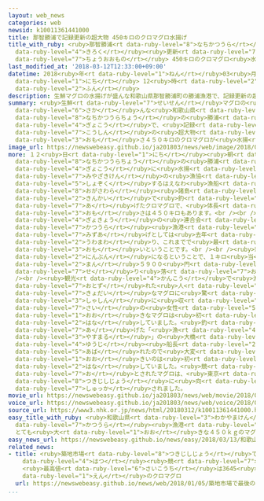 ```yaml
---
layout: web_news
categories: web
newsid: k10011361441000
title: 那智勝浦で記録更新の超大物 450キロのクロマグロ水揚げ
title_with_ruby: <ruby>那智勝浦<rt data-ruby-level="8">なちかつうら</rt></ruby>で<ruby>記録<rt
  data-ruby-level="4">きろく</rt></ruby><ruby>更新<rt data-ruby-level="7">こうしん</rt></ruby>の<ruby>超大物<rt
  data-ruby-level="7">ちょうおおもの</rt></ruby> 450キロのクロマグロ<ruby>水揚<rt data-ruby-level="7">みずあ</rt></ruby>げ
last_modified_at: '2018-03-12T12:33:00+09:00'
datetime: 2018<ruby>年<rt data-ruby-level="1">ねん</rt></ruby>03<ruby>月<rt data-ruby-level="1">がつ</rt></ruby>12<ruby>日<rt
  data-ruby-level="1">にち</rt></ruby> 12<ruby>時<rt data-ruby-level="2">じ</rt></ruby>33<ruby>分<rt
  data-ruby-level="2">ふん</rt></ruby>
description: 生鮮マグロの水揚げが盛んな和歌山県那智勝浦町の勝浦漁港で、記録更新の超大物、重さ４５０キロのクロマグロが水揚げされました。
summary: <ruby>生鮮<rt data-ruby-level="7">せいせん</rt></ruby>マグロの<ruby>水揚<rt data-ruby-level="7">みずあ</rt></ruby>げが<ruby>盛<rt
  data-ruby-level="6">さか</rt></ruby>んな<ruby>和歌山県<rt data-ruby-level="3">わかやまけん</rt></ruby><ruby>那智勝浦町<rt
  data-ruby-level="8">なちかつうらちょう</rt></ruby>の<ruby>勝浦<rt data-ruby-level="7">かつうら</rt></ruby><ruby>漁港<rt
  data-ruby-level="4">ぎょこう</rt></ruby>で、<ruby>記録<rt data-ruby-level="4">きろく</rt></ruby><ruby>更新<rt
  data-ruby-level="7">こうしん</rt></ruby>の<ruby>超大物<rt data-ruby-level="7">ちょうおおもの</rt></ruby>、<ruby>重<rt
  data-ruby-level="3">おも</rt></ruby>さ４５０キロのクロマグロが<ruby>水揚<rt data-ruby-level="7">みずあ</rt></ruby>げされました。
image_url: https://newswebeasy.github.io/ja201803/news/web/image/2018/03/12/K10011361441_1803121232_1803121233_01_03.jpg
more: １２<ruby>日<rt data-ruby-level="1">にち</rt></ruby><ruby>朝<rt data-ruby-level="2">あさ</rt></ruby>、<ruby>那智勝浦町<rt
  data-ruby-level="8">なちかつうらちょう</rt></ruby>の<ruby>勝浦<rt data-ruby-level="7">かつうら</rt></ruby><ruby>漁港<rt
  data-ruby-level="4">ぎょこう</rt></ruby>に<ruby>水揚<rt data-ruby-level="7">みずあ</rt></ruby>げされたのは、<ruby>宮崎県<rt
  data-ruby-level="7">みやざきけん</rt></ruby>の<ruby>漁協<rt data-ruby-level="4">ぎょきょう</rt></ruby>に<ruby>所属<rt
  data-ruby-level="5">しょぞく</rt></ruby>するはえなわ<ruby>漁船<rt data-ruby-level="4">ぎょせん</rt></ruby>が<ruby>小笠原<rt
  data-ruby-level="8">おがさわら</rt></ruby><ruby>諸島<rt data-ruby-level="6">しょとう</rt></ruby>の<ruby>近海<rt
  data-ruby-level="2">きんかい</rt></ruby>で<ruby>釣<rt data-ruby-level="7">つ</rt></ruby>り<ruby>上<rt
  data-ruby-level="7">あ</rt></ruby>げたクロマグロで、<ruby>体長<rt data-ruby-level="2">たいちょう</rt></ruby>が２メートル７４センチ、<ruby>重<rt
  data-ruby-level="3">おも</rt></ruby>さは４５０キロもあります。<br /><br /><ruby>地元<rt data-ruby-level="2">じもと</rt></ruby>の<ruby>漁協<rt
  data-ruby-level="4">ぎょきょう</rt></ruby>の<ruby>連合会<rt data-ruby-level="4">れんごうかい</rt></ruby>によりますと、<ruby>勝浦<rt
  data-ruby-level="7">かつうら</rt></ruby><ruby>漁港<rt data-ruby-level="4">ぎょこう</rt></ruby>の<ruby>水揚<rt
  data-ruby-level="7">みずあ</rt></ruby>げとしては<ruby>去年<rt data-ruby-level="3">きょねん</rt></ruby>の４４６キロを<ruby>上回<rt
  data-ruby-level="2">うわまわ</rt></ruby>り、これまでで<ruby>最<rt data-ruby-level="4">もっと</rt></ruby>も<ruby>重<rt
  data-ruby-level="3">おも</rt></ruby>いということです。<br /><br /><ruby>刺身<rt data-ruby-level="7">さしみ</rt></ruby>にするとおよそ３０００<ruby>人分<rt
  data-ruby-level="2">にんぶん</rt></ruby>になるということで、１キロ<ruby>当<rt data-ruby-level="2">あ</rt></ruby>たり１<ruby>万<rt
  data-ruby-level="2">まん</rt></ruby>５９００<ruby>円<rt data-ruby-level="1">えん</rt></ruby>で<ruby>競<rt
  data-ruby-level="7">せ</rt></ruby>り<ruby>落<rt data-ruby-level="7">お</rt></ruby>とされました。<br
  /><br /><ruby>観光<rt data-ruby-level="4">かんこう</rt></ruby>で<ruby>漁港<rt data-ruby-level="4">ぎょこう</rt></ruby>を<ruby>訪<rt
  data-ruby-level="7">おとず</rt></ruby>れた<ruby>人<rt data-ruby-level="1">ひと</rt></ruby>たちは<ruby>巨大<rt
  data-ruby-level="7">きょだい</rt></ruby>なマグロに<ruby>驚<rt data-ruby-level="7">おどろ</rt></ruby>きながら<ruby>写真<rt
  data-ruby-level="3">しゃしん</rt></ruby>に<ruby>収<rt data-ruby-level="6">おさ</rt></ruby>めていました。３８<ruby>歳<rt
  data-ruby-level="7">さい</rt></ruby>の<ruby>女性<rt data-ruby-level="5">じょせい</rt></ruby>は「こんな<ruby>大<rt
  data-ruby-level="1">おお</rt></ruby>きなマグロは<ruby>初<rt data-ruby-level="4">はじ</rt></ruby>めてでびっくりしました」と<ruby>話<rt
  data-ruby-level="2">はな</rt></ruby>していました。<ruby>釣<rt data-ruby-level="7">つ</rt></ruby>り<ruby>上<rt
  data-ruby-level="7">あ</rt></ruby>げた「<ruby>漁<rt data-ruby-level="4">りょう</rt></ruby><ruby>安丸<rt
  data-ruby-level="3">やすまる</rt></ruby>」の<ruby>大橋<rt data-ruby-level="3">おおはし</rt></ruby><ruby>勇次<rt
  data-ruby-level="4">ゆうじ</rt></ruby><ruby>船長<rt data-ruby-level="2">せんちょう</rt></ruby>は「マグロが<ruby>暴<rt
  data-ruby-level="5">あば</rt></ruby>れたので<ruby>大変<rt data-ruby-level="4">たいへん</rt></ruby>だったがこれだけ<ruby>大<rt
  data-ruby-level="1">おお</rt></ruby>きいのは<ruby>初<rt data-ruby-level="4">はじ</rt></ruby>めてでうれしい」と<ruby>話<rt
  data-ruby-level="2">はな</rt></ruby>していました。<ruby>競<rt data-ruby-level="7">せ</rt></ruby>り<ruby>落<rt
  data-ruby-level="7">お</rt></ruby>とされたマグロは、<ruby>東京<rt data-ruby-level="2">とうきょう</rt></ruby>の<ruby>築地市場<rt
  data-ruby-level="8">つきじしじょう</rt></ruby>に<ruby>向<rt data-ruby-level="3">む</rt></ruby>けて<ruby>出荷<rt
  data-ruby-level="7">しゅっか</rt></ruby>されました。
movie_url: https://newswebeasy.github.io/ja201803/news/web/movie/2018/03/12/k10011361441_201803121231_201803121232.mp4
voice_url: https://newswebeasy.github.io/ja201803/news/web/voice/2018/03/12/k10011361441_201803121231_201803121232.mp3
source_url: https://www3.nhk.or.jp/news/html/20180312/k10011361441000.html
easy_title_with_ruby: <ruby>和歌山県<rt data-ruby-level="3">わかやまけん</rt></ruby>の<ruby>勝浦<rt
  data-ruby-level="7">かつうら</rt></ruby><ruby>漁港<rt data-ruby-level="4">ぎょこう</rt></ruby>
  とても<ruby>大<rt data-ruby-level="1">おお</rt></ruby>きな４５０ｋｇのマグロ
easy_news_url: https://newswebeasy.github.io/news/easy/2018/03/13/和歌山県の勝浦漁港-とても大きな450kgのマグロ
related_news:
- title: <ruby>築地市場<rt data-ruby-level="8">つきじしじょう</rt></ruby>で<ruby>最後<rt data-ruby-level="4">さいご</rt></ruby>の<ruby>初<rt
    data-ruby-level="4">はつ</rt></ruby><ruby>競<rt data-ruby-level="7">せ</rt></ruby>り
    <ruby>最高値<rt data-ruby-level="6">さいこうち</rt></ruby>は3645<ruby>万<rt data-ruby-level="2">まん</rt></ruby><ruby>円<rt
    data-ruby-level="1">えん</rt></ruby>のクロマグロ
  url: https://newswebeasy.github.io/news/web/2018/01/05/築地市場で最後の初競り-最高値は3645万円のクロマグロ
...
```

